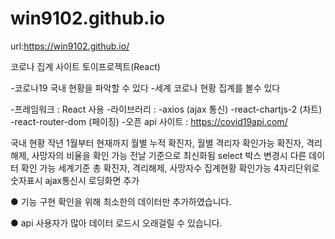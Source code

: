 # win9102.github.io

url:https://win9102.github.io/

코로나 집계 사이트 토이프로젝트(React)

-코로나19 국내 현황을 파악할 수 있다
-세계 코로나 현황 집계를 볼수 있다

-프레임워크 : React 사용
-라이브러리 : 
-axios (ajax 통신)
-react-chartjs-2 (차트)
-react-router-dom (페이징)
-오픈 api 사이트 : https://covid19api.com/

국내 현황 작년 1월부터 현재까지 월별 누적 확진자, 월별 격리자 확인가능
확진자, 격리해제, 사망자의 비율을 확인 가능
전날 기준으로 최신화됨
select 박스 변경시 다른 데이터 확인 가능
세계기준 총 확진자, 격리해제, 사망자수 집계현황 확인가능
4자리단위로 숫자표시 
ajax통신시 로딩화면 추가

● 기능 구현 확인을 위해 최소한의 데이터만 추가하였습니다.

● api 사용자가 많아 데이터 로드시 오래걸릴 수 있습니다.

